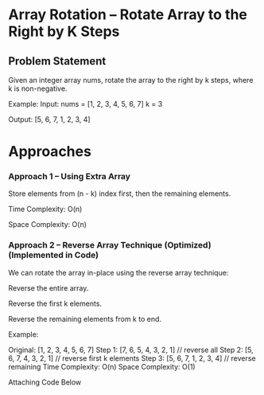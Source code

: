 # Array Rotation – Rotate Array to the Right by K Steps
## Problem Statement
Given an integer array nums, rotate the array to the right by k steps, where k is non-negative.

Example:
Input: nums = [1, 2, 3, 4, 5, 6, 7]
k = 3

Output:
[5, 6, 7, 1, 2, 3, 4]
# Approaches
### Approach 1 – Using Extra Array
Store elements from (n - k) index first, then the remaining elements.

Time Complexity: O(n)

Space Complexity: O(n)

### Approach 2 – Reverse Array Technique (Optimized)  (Implemented in Code)
We can rotate the array in-place using the reverse array technique:

Reverse the entire array.

Reverse the first k elements.

Reverse the remaining elements from k to end.

Example:

Original:   [1, 2, 3, 4, 5, 6, 7]
Step 1:     [7, 6, 5, 4, 3, 2, 1]   // reverse all
Step 2:     [5, 6, 7, 4, 3, 2, 1]   // reverse first k elements
Step 3:     [5, 6, 7, 1, 2, 3, 4]   // reverse remaining
Time Complexity: O(n)
Space Complexity: O(1)

Attaching Code Below
